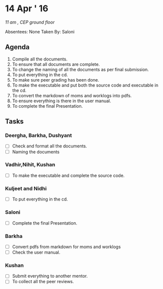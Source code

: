 14 Apr ' 16
===========
*11 am , CEP ground floor*

Absentees: None
Taken By: Saloni

## Agenda
1.  Compile all the documents.
2.  To ensure that all  documents are complete.
3.  To change the naming of all the documents as per final submission.
4.  To put everything in the cd.
5.  To make sure peer grading has been done.
4.  To make the executable and put both the source code and executable in the cd.
5.  To convert the markdown of moms and worklogs into pdfs.
6.  To ensure everything is there in the user manual.
7.  To complete the final Presentation.

## Tasks

### Deergha, Barkha, Dushyant
- [ ] Check and format all the documents.
- [ ] Naming the documents

### Vadhir,Nihit, Kushan
- [ ] To make the executable and complete the source code.

### Kuljeet and Nidhi
- [ ] To put everything in the cd.

### Saloni
- [ ] Complete the final Presentation.

### Barkha
- [ ] Convert pdfs from markdown for moms and worklogs
- [ ] Check the user manual.

### Kushan
- [ ] Submit everything to another mentor.
- [ ] To collect all the peer reviews.
